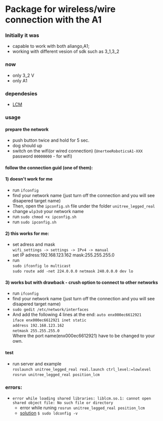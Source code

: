 # Package for wireless/wire connection with the A1
### Initially it was 
- capable to work with both aliango,A1;
- working with different vesion of sdk such as 3_1,3_2
### now
- only 3_2 V
- only A1
### dependesies
- [LCM][LCM_link]
### usage 
#### prepare the network
- push button twice and hold for 5 sec.
- dog should up
- switch on the wifi(or wired connection) (`UnerteeRoboticsA1-XXX` password `00000000` - for wifi)
#### follow the connection guid (one of them):
#### 1) doesn't work for me
- run `ifconfig`
- find your network name (just turn off the connection and you will see disapered target name)
- Then, open the `ipconfig.sh` file under the folder `unitree_legged_real`
- change `wlp3s0` your network name
- run `sudo chmod +x ipconfig.sh`
- run `sudo ipconfig.sh`
#### 2) this works for me:
- set adress and mask  
`wifi_settings -> settings -> IPv4 -> manual`  
 set IP adress:192.168.123.162 mask:255.255.255.0
- run  
`sudo ifconfig lo multicast`  
`sudo route add -net 224.0.0.0 netmask 240.0.0.0 dev lo`
#### 3) works but with drawback - crush option to connect to other networks
- run `ifconfig`
- find your network name (just turn off the connection and you will see disapered target name)
- `sudo gedit /etc/network/interfaces`
- And add the following 4 lines at the end:
`auto enx000ec6612921`  
`iface enx000ec6612921 inet static`  
`address 192.168.123.162`  
`netmask 255.255.255.0`  
Where the port name(enx000ec6612921) have to be changed to your own.

#### test
- run server and example  
`roslaunch unitree_legged_real real.launch ctrl_level:=lowlevel`  
`rosrun unitree_legged_real position_lcm`  
### errors:
-   `error while loading shared libraries: liblcm.so.1: cannot open shared object file: No such file or directory`  
    * error while runing `rosrun unitree_legged_real position_lcm`
    * [solution][err1_solution] `$ sudo ldconfig -v`






[LCM_link]:https://lcm-proj.github.io/build_instructions.html
[err1_solution]:https://github.com/CogChameleon/ChromaTag/issues/2